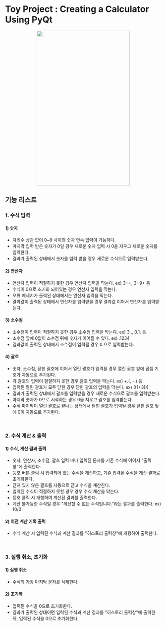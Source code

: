 # Toy Project : Creating a Calculator Using PyQt
<p align=center>
  <img src="https://github.com/addinedu-ros-3rd/iot-repo-2/assets/61872888/03dd4ad5-da47-4d70-9e0b-920a6136165f" height="500" width="300">
</p>

## 기능 리스트
### 1. 수식 입력
#### 1) 숫자
- 자리수 상관 없이 0~9 사이의 숫자 연속 입력이 가능하다.
- 마지막 입력 받은 숫자가 0일 경우 새로운 숫자 입력 시 0을 지우고 새로운 숫자를 입력한다.
- 결과가 출력된 상태에서 숫자를 입력 받을 경우 새로운 수식으로 입력받는다.
    
#### 2) 연산자
- 연산자 입력이 적절하지 못한 경우 연산자 입력을 막는다. ex) 3++, 3+9+ 등
- 수식이 0으로 초기화 되어있는 경우 연산자 입력을 막는다.
- 오류 메세지가 출력된 상태에서는 연산자 입력을 막는다.
- 결과값이 출력된 상태에서 연산자를 입력받을 경우 결과값 이어서 연산자를 입력받는다.
        
#### 3) 소수점
- 소수점이 입력이 적절하지 못한 경우 소수점 입력을 막는다. ex) 3.., 0.1. 등
- 소수점 앞에 0없이 소수점 뒤에 숫자가 이어질 수 있다. ex) .1234
- 결과값이 출력된 상태에서 소수점이 입력될 경우 0.으로 입력받는다.
        
#### 4) 괄호
- 숫자, 소수점, 닫힌 괄호에 이어서 열린 괄호가 입력될 경우 열린 괄호 앞에 곱셈 기호가 자동으로 추가된다.
- 각 괄호의 입력이 절절하지 못한 경우 괄호 입력을 막는다. ex) +.(, -.) 등
- 입력된 열린 괄호가 모두 닫힌 경우 닫힌 괄호의 입력을 막는다. ex) ((1+3)))
- 결과가 출력된 상태에서 괄호를 입력받을 경우 새로운 수식으로 괄호를 입력받는다.
- 마지막 숫자가 0으로 시작하는 경우 0을 지우고 괄호를 입력받는다.
- 수식 마지막이 열린 괄호로 끝나는 상태에서 닫힌 괄호가 입력될 경우 닫힌 괄호 앞에 0이 자동으로 추가된다.   

&nbsp;
&nbsp;
&nbsp;

### 2. 수식 계산 & 출력
#### 1) 수식, 계산 결과 출력
- 숫자, 연산자, 소수점, 괄호 입력 마다 입력된 문자를 기존 수식에 이어서 "출력창"에 출력한다.
- 등호 버튼 클릭 시 입력되어 있는 수식을 계산하고, 기존 입력된 수식을 계산 결과로 초기화한다.
- 닫혀 있지 않은 괄호를 자동으로 닫고 수식을 계산한다.
- 입력된 수식이 적절하지 못할 경우 경우 수식 계산을 막는다.
- 등호 클릭 시 개행하여 계산된 결과를 출력한다.
- 계산 불가능한 수식일 경우 "계산할 수 없는 수식입니다."라는 결과를 출력한다. ex) 10/0

#### 2) 이전 계산 기록 출력
- 수식 계산 시 입력된 수식과 계산 결과를 "히스토리 출력창"에 개행하여 출력한다.

&nbsp;
&nbsp;
&nbsp;

### 3. 실행 취소, 초기화
#### 1) 실행 취소
- 수식의 가장 마지막 문자를 삭제한다.

#### 2) 초기화
- 입력된 수식을 0으로 초기화한다.
- 결과가 출력된 상태이면 입력된 수식과 계산 결과를 "히스토리 출력창"에 출력한 뒤, 입력된 수식을 0으로 초기화한다.
